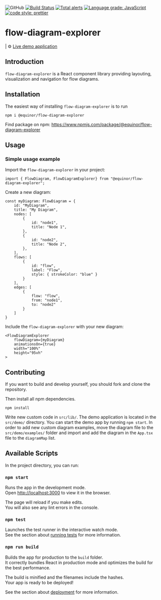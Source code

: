![GitHub](https://img.shields.io/github/license/equinor/flow-diagram-explorer)
[![Build Status](https://github.com/equinor/flow-diagram-explorer/workflows/flow-diagram-explorer/badge.svg)](https://github.com/equinor/flow-diagram-explorer/actions?query=branch%3Amaster)
[![Total alerts](https://img.shields.io/lgtm/alerts/g/equinor/flow-diagram-explorer.svg?logo=lgtm&logoWidth=18)](https://lgtm.com/projects/g/equinor/flow-diagram-explorer/alerts/)
[![Language grade: JavaScript](https://img.shields.io/lgtm/grade/javascript/g/equinor/flow-diagram-explorer.svg?logo=lgtm&logoWidth=18)](https://lgtm.com/projects/g/equinor/flow-diagram-explorer/context:javascript)
[![code style: prettier](https://img.shields.io/badge/code_style-prettier%20%28JavaScript%29-ff69b4.svg)](https://github.com/prettier/prettier)

# flow-diagram-explorer

| :gear: [Live demo application](https://equinor.github.io/flow-diagram-explorer/)

## Introduction

`flow-diagram-explorer` is a React component library providing layouting, visualization and navigation for flow diagrams.

## Installation

The easiest way of installing `flow-diagram-explorer` is to run

```
npm i @equinor/flow-diagram-explorer
```

Find package on npm: https://www.npmjs.com/package/@equinor/flow-diagram-explorer

## Usage

### Simple usage example

Import the `flow-diagram-explorer` in your project:

```
import { FlowDiagram, FlowDiagramExplorer} from "@equinor/flow-diagram-explorer";
```

Create a new diagram:

```
const myDiagram: FlowDiagram = {
    id: "MyDiagram",
    title: "My Diagram",
    nodes: [
        {
            id: "node1",
            title: "Node 1",
        },
        {
            id: "node2",
            title: "Node 2",
        },
    ],
    flows: [
        {
            id: "flow",
            label: "Flow",
            style: { strokeColor: "blue" }
        }
    ],
    edges: [
        {
            flow: "flow",
            from: "node1",
            to: "node2"
        }
    ]
}
```

Include the `flow-diagram-explorer` with your new diagram:

```
<FlowDiagramExplorer
    flowDiagram={myDiagram}
    animationsOn={true}
    width="100%"
    height="95vh"
>
```

## Contributing

If you want to build and develop yourself, you should fork and clone the repository.

Then install all npm dependencies.

```
npm install
```

Write new custom code in `src/lib/`. The demo application is located in the `src/demo/` directory. You can start the demo
app by running `npm start`. In order to add new custom diagram examples, move the diagram file to the `src/demo/examples/` folder and
import and add the diagram in the `App.tsx` file to the `diagramMap` list.

## Available Scripts

In the project directory, you can run:

### `npm start`

Runs the app in the development mode.\
Open [http://localhost:3000](http://localhost:3000) to view it in the browser.

The page will reload if you make edits.\
You will also see any lint errors in the console.

### `npm test`

Launches the test runner in the interactive watch mode.\
See the section about [running tests](https://facebook.github.io/create-react-app/docs/running-tests) for more information.

### `npm run build`

Builds the app for production to the `build` folder.\
It correctly bundles React in production mode and optimizes the build for the best performance.

The build is minified and the filenames include the hashes.\
Your app is ready to be deployed!

See the section about [deployment](https://facebook.github.io/create-react-app/docs/deployment) for more information.
